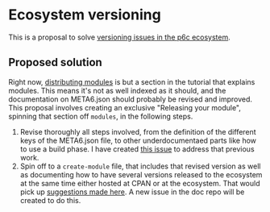 # Ecosystem versioning

This is a proposal to solve [versioning issues in the p6c ecosystem](https://github.com/Raku/problem-solving/issues/72).

## Proposed solution

Right now, [distributing modules](https://docs.raku.org/language/modules#Distributing_modules) is but a section in the tutorial that explains modules. This means it's not as well indexed as it should, and the documentation on META6.json should probably be revised and improved. This proposal involves creating an exclusive "Releasing your module", spinning that section off `modules`, in the following steps.

1. Revise thoroughly all steps involved, from the definition of the different keys of the META6.json file, to other underdocumentaed parts like how to use a build phase. I have created [this issue](https://github.com/Raku/doc/issues/3439) to address that previous work.
2. Spin off to a `create-module` file, that includes that revised version as well as documenting how to have several versions released to the ecosystem at the same time either hosted at CPAN or at the ecosystem. That would pick up [suggestions made here](https://github.com/Raku/problem-solving/issues/72). A new issue in the doc repo will be created to do this.
